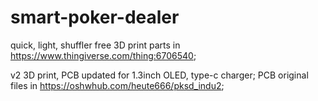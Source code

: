 # smart-poker-dealer
quick, light, shuffler free
3D print parts in https://www.thingiverse.com/thing:6706540;

v2 3D print, PCB updated for 1.3inch OLED, type-c charger;
PCB original files in https://oshwhub.com/heute666/pksd_indu2;
